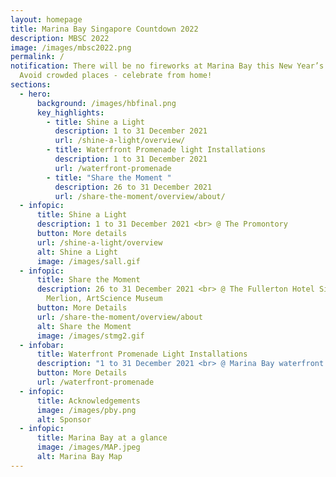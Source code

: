 ```yaml
---
layout: homepage
title: Marina Bay Singapore Countdown 2022
description: MBSC 2022
image: /images/mbsc2022.png
permalink: /
notification: There will be no fireworks at Marina Bay this New Year’s Eve.
  Avoid crowded places - celebrate from home!
sections:
  - hero:
      background: /images/hbfinal.png
      key_highlights:
        - title: Shine a Light
          description: 1 to 31 December 2021
          url: /shine-a-light/overview/
        - title: Waterfront Promenade light Installations
          description: 1 to 31 December 2021
          url: /waterfront-promenade
        - title: "Share the Moment "
          description: 26 to 31 December 2021
          url: /share-the-moment/overview/about/
  - infopic:
      title: Shine a Light
      description: 1 to 31 December 2021 <br> @ The Promontory
      button: More details
      url: /shine-a-light/overview
      alt: Shine a Light
      image: /images/sall.gif
  - infopic:
      title: Share the Moment
      description: 26 to 31 December 2021 <br> @ The Fullerton Hotel Singapore,
        Merlion, ArtScience Museum
      button: More Details
      url: /share-the-moment/overview/about
      alt: Share the Moment
      image: /images/stmg2.gif
  - infobar:
      title: Waterfront Promenade Light Installations
      description: "1 to 31 December 2021 <br> @ Marina Bay waterfront promenade "
      button: More Details
      url: /waterfront-promenade
  - infopic:
      title: Acknowledgements
      image: /images/pby.png
      alt: Sponsor
  - infopic:
      title: Marina Bay at a glance
      image: /images/MAP.jpeg
      alt: Marina Bay Map
---
```

